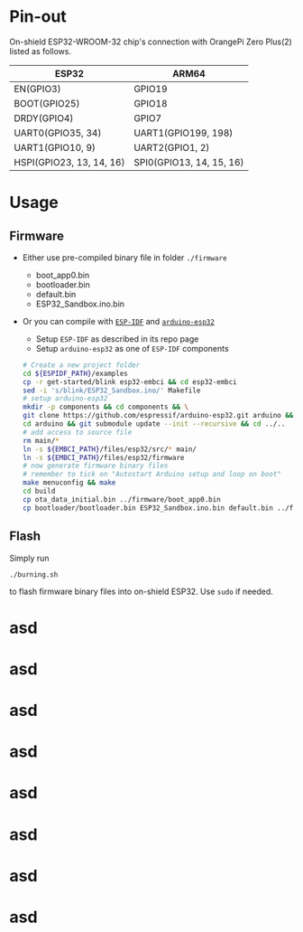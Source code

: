 # Pin-out
On-shield ESP32-WROOM-32 chip's connection with OrangePi Zero Plus(2) listed as follows.

| ESP32 | ARM64 |
| -  | -  |
| EN(GPIO3) | GPIO19 |
| BOOT(GPIO25) | GPIO18 |
| DRDY(GPIO4) | GPIO7 |
| UART0(GPIO35, 34) | UART1(GPIO199, 198) |
| UART1(GPIO10, 9) | UART2(GPIO1, 2) |
| HSPI(GPIO23, 13, 14, 16) | SPI0(GPIO13, 14, 15, 16) |

# Usage
## Firmware
- Either use pre-compiled binary file in folder `./firmware`
    - boot_app0.bin
    - bootloader.bin
    - default.bin
    - ESP32_Sandbox.ino.bin

- Or you can compile with [`ESP-IDF`](https://github.com/espressif/esp-idf) and [`arduino-esp32`](https://github.com/espressif/arduino-esp32)
    - Setup `ESP-IDF` as described in its repo page
    - Setup `arduino-esp32` as one of `ESP-IDF` components
    ```bash
    # Create a new project folder
    cd ${ESPIDF_PATH}/examples
    cp -r get-started/blink esp32-embci && cd esp32-embci
    sed -i 's/blink/ESP32_Sandbox.ino/' Makefile
    # setup arduino-esp32
    mkdir -p components && cd components && \
    git clone https://github.com/espressif/arduino-esp32.git arduino && \
    cd arduino && git submodule update --init --recursive && cd ../..
    # add access to source file
    rm main/*
    ln -s ${EMBCI_PATH}/files/esp32/src/* main/
    ln -s ${EMBCI_PATH}/files/esp32/firmware
    # now generate firmware binary files
    # remember to tick on "Autostart Arduino setup and loop on boot"
    make menuconfig && make
    cd build
    cp ota_data_initial.bin ../firmware/boot_app0.bin
    cp bootloader/bootloader.bin ESP32_Sandbox.ino.bin default.bin ../firmware/
    ```

## Flash

Simply run
```
./burning.sh
```
to flash firmware binary files into on-shield ESP32. Use `sudo` if needed.





# asd
# asd
# asd
# asd
# asd
# asd
# asd
# asd
